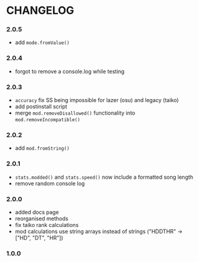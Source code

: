 # CHANGELOG

### 2.0.5

- add `mode.fromValue()`

### 2.0.4

- forgot to remove a console.log while testing 

### 2.0.3

- `accuracy` fix SS being impossible for lazer (osu) and legacy (taiko)
- add postinstall script
- merge `mod.removeDisallowed()` functionality into `mod.removeIncompatible()`

### 2.0.2

- add `mod.fromString()` 

### 2.0.1

- `stats.modded()` and `stats.speed()` now include a formatted song length 
- remove random console log

### 2.0.0
- added docs page
- reorganised methods
- fix taiko rank calculations
- mod calculations use string arrays instead of strings ("HDDTHR" -> ["HD", "DT", "HR"])

### 1.0.0
